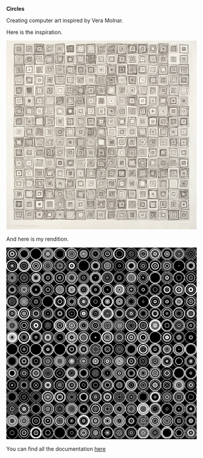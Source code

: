 **Circles**

Creating computer art inspired by Vera Molnar.

Here is the inspiration.

![Alt](veramolnar1.jpg "molnar")

And here is my rendition.

![Alt](moreCircles.png "circles")

You can find all the documentation [here](http://intro16.nyuad.im/index.php/2016/10/27/circles/)
